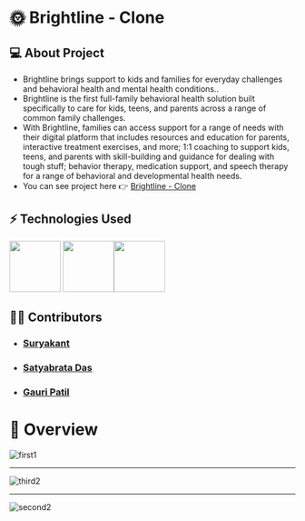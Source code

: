 # 🌞 Brightline - Clone

## 💻 About Project
- Brightline brings support to kids and families for everyday challenges and behavioral health and mental health conditions..<br/>
- Brightline is the first full-family behavioral health solution built specifically to care for kids, teens, and parents across a range of common family challenges. <br/>
- With Brightline, families can access support for a range of needs with their digital platform that includes resources and education for parents, interactive treatment exercises, and more; 1:1 coaching to support kids, teens, and parents with skill-building and guidance for dealing with tough stuff; behavior therapy, medication support, and speech therapy for a range of behavioral and developmental health needs.  
- You can see project here :point_right: [Brightline - Clone](https://brightline.netlify.app/)

## ⚡ Technologies Used  

<img src = "https://img.shields.io/badge/-HTML5-E34F26?style=flat&logo=html5&logoColor=white" height= "90px"> <img src = "https://img.shields.io/badge/-CSS3-1572B6?style=flat&logo=css3&logoColor=white" height = "90px"><img src="https://img.shields.io/badge/-JavaScript-eed718?style=flat&logo=javascript&logoColor=ffffff" height = "90px">


## 👨‍💻 Contributors
- ### [Suryakant](https://github.com/skant-2000)
- ### [Satyabrata Das](https://github.com/Satya12325)
- ### [Gauri Patil](https://www.linkedin.com/in/gauripatil79/)

# 💎 Overview

![first1](https://user-images.githubusercontent.com/72353440/158439342-32a13278-ef5e-475e-a769-9bd0c41eb56e.png)
<br><hr/>
![third2](https://user-images.githubusercontent.com/72353440/158439367-e9c85484-6d4f-4a3b-b593-12137792ab66.png)
<br><hr/>
![second2](https://user-images.githubusercontent.com/72353440/158439765-894c9665-60b8-4560-8ce1-54dd1e3e7447.png)

